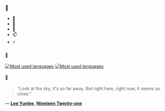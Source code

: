 ### 👋

- 🔭
- 🌱
- 💬
- 📫
- ⚡

#### 🧏

[![Most used languages](https://github-readme-stats-aynah.vercel.app/api/top-langs/?username=aynh&theme=solarized-dark&langs_count=6&layout=compact&hide_title=true)](https://github.com/anuraghazra/github-readme-stats#gh-dark-mode-only)
[![Most used languages](https://github-readme-stats-aynah.vercel.app/api/top-langs/?username=aynh&theme=solarized-light&langs_count=6&layout=compact&hide_title=true)](https://github.com/anuraghazra/github-readme-stats#gh-light-mode-only)

#### 💬

> "Look at the sky, it's so far away. But right here, right now, it seems so close."

&mdash; [**Lee Yunlee**](https://myanimelist.net/character.php?q=Lee%20Yunlee&cat=character), [**Nineteen Twenty-one**](https://myanimelist.net/search/all?q=Nineteen%20Twenty-one&cat=all)
